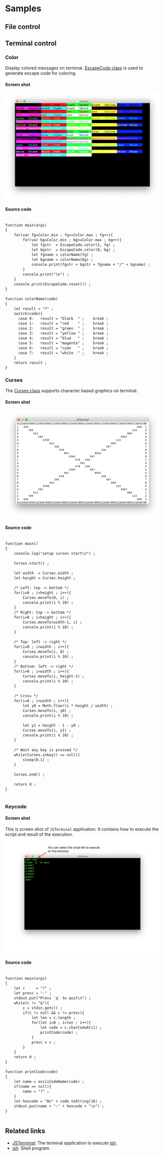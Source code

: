 

# Samples

## File control

## Terminal control
### Color
Display colored messages on terminal.
[EscapeCode class](https://github.com/steelwheels/KiwiScript/blob/master/KiwiLibrary/Document/Class/EscapeCode.md) is used to generate escape code for coloring.

#### Screen shot
![colors](colors.png)

#### Source code
````

function main(args)
{
	for(var fg=Color.min ; fg<=Color.max ; fg++){
		for(var bg=Color.min ; bg<=Color.max ; bg++){
			let fgstr  = EscapeCode.color(1, fg) ;
			let bgstr  = EscapeCode.color(0, bg) ;
			let fgname = colorName(fg) ;
			let bgname = colorName(bg) ;
			console.print(fgstr + bgstr + fgname + "/" + bgname) ;
		}
		console.print("\n") ;
	}
	console.print(EscapeCode.reset()) ;
}

function colorName(code)
{
	let result = "?" ;
	switch(code){
	  case 0:	result = "black  " ;	break ;
	  case 1:	result = "red    " ;	break ;
	  case 2:	result = "green  " ;	break ;
	  case 3:	result = "yellow " ;	break ;
	  case 4:	result = "blue   " ;	break ;
	  case 5:	result = "magenta" ;	break ;
	  case 6:	result = "cyan   " ;	break ;
	  case 7:	result = "white  " ;	break ;
	}
	return result ;
}

````

### Curses
The [Curses class](https://github.com/steelwheels/KiwiScript/blob/master/KiwiLibrary/Document/Class/Curses.md)
supports character based graphics on terminal.

#### Screen shot
![curses3](curses3.png)

#### Source code
````

function main()
{
	console.log("setup curses start\n") ;

	Curses.start() ;

	let width  = Curses.width ;
	let height = Curses.height ;

	/* Left: top -> bottom */
	for(i=0 ; i<height ; i++){
		Curses.moveTo(0, i) ;
		console.print(i % 10) ;
	}
	/* Right: top -> bottom */
	for(i=0 ; i<height ; i++){
		Curses.moveTo(width-1, i) ;
		console.print(i % 10) ;
	}

	/* Top: left -> right */
	for(i=0 ; i<width ; i++){
		Curses.moveTo(i, 0) ;
		console.print(i % 10) ;
	}
	/* Bottom: left -> right */
	for(i=0 ; i<width ; i++){
		Curses.moveTo(i, height-1) ;
		console.print(i % 10) ;
	}

	/* Cross */
	for(i=0 ; i<width ; i++){
		let y0 = Math.floor(i * height / width) ;
		Curses.moveTo(i, y0) ;
		console.print(i % 10) ;

		let y1 = height - 1 - y0 ;
		Curses.moveTo(i, y1) ;
		console.print(i % 10) ;
	}

	/* Wait any key is pressed */
	while(Curses.inkey() == null){
		sleep(0.1) ;
	}

	Curses.end() ;

	return 0 ;
}


````

### Keycode

#### Screen shot
This is screen shot of `JSTerminal` application.
It contains how to execute the script and result of the execution.
![colors](keycode2.png)

#### Source code
````

function main(args)
{
	let c     = "?" ;
	let prevc = "-" ;
	stdout.put("Press `q` to quit\n") ;
	while(c != "q"){
		c = stdin.getc() ;
		if(c != null && c != prevc){
			let len = c.length ;
			for(let i=0 ; i<len ; i++){
				let code = c.charCodeAt(i) ;
				printCode(code) ;
			}
			prevc = c ;
		}
	}
	return 0 ;
}

function printCode(code)
{
	let name = asciiCodeName(code) ;
	if(name == null){
		name = "?" ;
	}
	let hexcode = "0x" + code.toString(16) ;
	stdout.put(name + ":" + hexcode + "\n") ;
}


````

## Related links
* [JSTerminal](https://github.com/steelwheels/JSTerminal): The terminal application to execute [jsh](https://github.com/steelwheels/JSTools/blob/master/Document/jsh-lang.md).
* [jsh](https://github.com/steelwheels/JSTools/blob/master/Document/jsh-man.md): Shell program.

